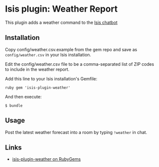 # Isis plugin: Weather Report

This plugin adds a weather command to the [Isis chatbot](https://github.com/silentgrowl/isis)

## Installation

Copy config/weather.csv.example from the gem repo and save as ```config/weather.csv``` in your Isis installation.

Edit the config/weather.csv file to be a comma-separated list of ZIP codes to include in the weather report.

Add this line to your Isis installation's Gemfile:

``ruby
gem 'isis-plugin-weather'
``

And then execute:

    $ bundle

## Usage

Post the latest weather forecast into a room by typing ```!weather``` in chat.

## Links

* [isis-plugin-weather on RubyGems](https://rubygems.org/gems/isis-plugin-weather)
